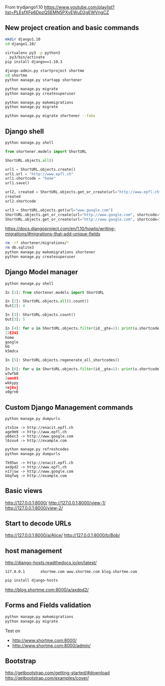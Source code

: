 From trydjango1.10 https://www.youtube.com/playlist?list=PLEsfXFp6DpzQSEMN5PXvEWuD2gEWVngCZ


## New project creation and basic commands

~~~ bash
mkdir django1.10
cd django1.10/

virtualenv py3 -p python3
. py3/bin/activate
pip install django==1.10.3

django-admin.py startproject shortme
cd shortme
python manage.py startapp shortener

python manage.py migrate
python manage.py createsuperuser

python manage.py makemigrations
python manage.py migrate

python manage.py migrate shortener --fake
~~~


## Django shell

~~~ bash
python manage.py shell
~~~

~~~ python
from shortener.models import ShortURL

ShortURL.objects.all()

url1 = ShortURL.objects.create()
url1.url = "http://www.epfl.ch"
url1.shortcode = "home"
url1.save()

url2, created = ShortURL.objects.get_or_create(url="http://www.epfl.ch")
created
url2.shortcode

url3 = ShortURL.objects.get(url="www.google.com")
ShortURL.objects.get_or_create(url="http://www.google.com", shortcode="google")
ShortURL.objects.get_or_create(url="http://www.google.com", shortcode="google")
~~~

https://docs.djangoproject.com/en/1.10/howto/writing-migrations/#migrations-that-add-unique-fields

~~~ bash
rm -rf shortener/migrations/*
rm db.sqlite3
python manage.py makemigrations shortener
python manage.py createsuperuser
~~~


## Django Model manager

~~~ bash
python manage.py shell
~~~

~~~ python
In [1]: from shortener.models import ShortURL

In [2]: ShortURL.objects.all().count()
Out[2]: 4

In [3]: ShortURL.objects.count()
Out[3]: 5

In [4]: for u in ShortURL.objects.filter(id__gte=1): print(u.shortcode)
12EZ4I
home
google
bb
k5mdcx

In [5]: ShortURL.objects.regenerate_all_shortcodes()

In [6]: for u in ShortURL.objects.filter(id__gte=1): print(u.shortcode)
w7wfb8
2omn03
wkkypy
4ej8uj
x0grn0
~~~


## Custom Django Management commands

~~~ bash
python manage.py dumpurls
~~~

~~~ out
zts5ze -> http://enacit.epfl.ch
age9m9 -> http://www.epfl.ch
u66ec3 -> http://www.google.com
l6zou4 -> http://example.com
~~~

~~~ bash
python manage.py refreshcodes
python manage.py dumpurls
~~~

~~~ out
7k95wc -> http://enacit.epfl.ch
axdpd2 -> http://www.epfl.ch
n17jsw -> http://www.google.com
bbqfwq -> http://example.com
~~~


## Basic views

http://127.0.0.1:8000/
http://127.0.0.1:8000/view-1/
http://127.0.0.1:8000/view-2/


## Start to decode URLs

http://127.0.0.1:8000/a/Alice/
http://127.0.0.1:8000/b/Bob/


## host management

http://django-hosts.readthedocs.io/en/latest/

~~~ snip /etc/hosts
127.0.0.1       shortme.com www.shortme.com blog.shortme.com
~~~

~~~ bash
pip install django-hosts
~~~

http://blog.shortme.com:8000/a/axdpd2/


## Forms and Fields validation

~~~ bash
python manage.py makemigrations
python manage.py migrate
~~~

Test on
+ http://www.shortme.com:8000/
+ http://www.shortme.com:8000/admin/


## Bootstrap

http://getbootstrap.com/getting-started/#download
http://getbootstrap.com/examples/cover/
